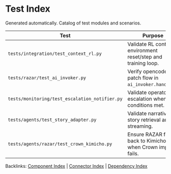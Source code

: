 # Test Index

Generated automatically. Catalog of test modules and scenarios.

| Test | Purpose | Related Components |
| --- | --- | --- |
| `tests/integration/test_context_rl.py` | Validate RL context environment reset/step and training loop. | `memory.context_env`, `memory.mental` |
| `tests/razar/test_ai_invoker.py` | Verify opencode CLI patch flow in `ai_invoker.handover`. | `razar.ai_invoker` |
| `tests/monitoring/test_escalation_notifier.py` | Validate operator escalation when log conditions met. | `monitoring.escalation_notifier` |
| `tests/agents/test_story_adapter.py` | Validate narrative story retrieval and streaming. | `agents.utils.story_adapter`, `memory.narrative_engine` |
| `tests/agents/razar/test_crown_kimicho.py` | Ensure RAZAR falls back to Kimicho when Crown import fails. | `neoabzu_razar`, `neoabzu_kimicho`, `neoabzu_crown` |

Backlinks: [Component Index](component_index.md) | [Connector Index](connectors/CONNECTOR_INDEX.md) | [Dependency Index](dependency_index.md)
